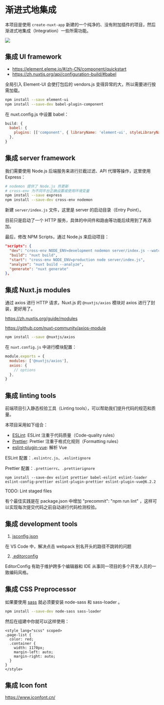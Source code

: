 # 渐进式地集成

本项目是使用 `create-nuxt-app` 新建的一个纯净的、没有附加插件的项目，然后渐进式地集成（Integration）一些所需功能。

![](https://user-gold-cdn.xitu.io/2020/4/29/171c3f7f555f156f?w=870&h=458&f=png&s=62053)

## 集成 UI framework

- https://element.eleme.io/#/zh-CN/component/quickstart
- https://zh.nuxtjs.org/api/configuration-build/#babel

全局引入 Element-UI 会使打包后的 vendors.js 变得异常的大，所以需要进行按需加载。

```bash
npm install --save element-ui
npm install --save-dev babel-plugin-component
```

在 nuxt.config.js 中设置 babel：

```js
build: {
  babel: {
    plugins: [['component', { libraryName: 'element-ui', styleLibraryName: 'theme-chalk' }]],
  },
}
```

## 集成 server framework

我们需要使用 Node.js 后端服务来进行拦截过滤、API 代理等操作，这里使用 Express：

```bash
# nodemon 提供了 Node.js 热更新
# cross-env 为不同平台正确设置或使用环境变量
npm install --save express
npm install --save-dev cross-env nodemon
```

新建 `server/index.js` 文件，这里是 server 的启动目录（Entry Point）。

目前只是启动了一个 HTTP 服务，具体的中间件和路由等功能后续用到了再添加。

最后，修改 NPM Scripts，通过 Node.js 来启动项目：

```json
"scripts": {
  "dev": "cross-env NODE_ENV=development nodemon server/index.js --watch server",
  "build": "nuxt build",
  "start": "cross-env NODE_ENV=production node server/index.js",
  "analyze": "nuxt build --analyze",
  "generate": "nuxt generate"
},
```

## 集成 Nuxt.js modules

通过 axios 进行 HTTP 请求，Nuxt.js 的 `@nuxtjs/axios` 模块对 axios 进行了封装，更好用了。

https://zh.nuxtjs.org/guide/modules

https://github.com/nuxt-community/axios-module

```bash
npm install --save @nuxtjs/axios
```

在 `nuxt.config.js` 中进行模块配置：

```js
module.exports = {
  modules: ['@nuxtjs/axios'],
  axios: {
    // options
  },
}
```

## 集成 linting tools

前端项目引入静态校验工具（Linting tools），可以帮助我们提升代码的规范和质量。

本项目采用如下组合：

- [ESLint](https://github.com/eslint/eslint): ESLint 注重于代码质量（Code-quality rules）
- [Prettier](https://github.com/prettier/prettier): Prettier 注重于格式化规则（Formatting rules）
- [eslint-plugin-vue](https://github.com/vuejs/eslint-plugin-vue/blob/v6.2.2/docs/user-guide): 解析 Vue

ESLint 配置：`.eslintrc.js`、`.eslintignore`

Prettier 配置：`.prettierrc`、`.prettierignore`

```
npm install --save-dev eslint prettier babel-eslint eslint-loader eslint-config-prettier eslint-plugin-prettier eslint-plugin-vue@6.2.2
```

TODO: Lint staged files

有个最佳实践是在 package.json 中增加 "precommit": "npm run lint" ，这样可以实现每次提交代码之前自动进行代码检测校验。

## 集成 development tools

1. [jsconfig.json](https://code.visualstudio.com/docs/languages/jsconfig)

在 VS Code 中，解决点击 webpack 别名开头的路径不跳转的问题

2. [.editorconfig](https://editorconfig.org/)

EditorConfig 有助于维护跨多个编辑器和 IDE 从事同一项目的多个开发人员的一致编码风格。

## 集成 CSS Preprocessor

如果要使用 [sass](https://www.sass.hk/) 就必须要安装 node-sass 和 sass-loader 。

```bash
npm install --save-dev node-sass sass-loader
```

然后在组建中你就可以这样使用：

```vue
<style lang="scss" scoped>
.page-list {
  color: red;
  .container {
    width: 1170px;
    margin-left: auto;
    margin-right: auto;
  }
}
</style>
```

## 集成 Icon font

https://www.iconfont.cn/
